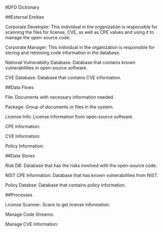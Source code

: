 #DFD Dictionary

##External Entities 

Corporate Developer: This individual in the organization is responsible for scanning the files for license, CVE, as well as CPE values and using it to manage the open-source code. 

Corporate Manager: This individual in the organization is responsible for storing and retreiving code information in the database.

National Vulnerability Database: Database that contains known vulnerabilities in open-source software.

CVE Database: Database that contains CVE information.


##Data Flows

File: Documents with necessary information needed.

Package: Group of documents or files in the system.

License Info: License information from open-source software.

CPE Information: 

CVE Information:

Policy Information: 


##Data Stores

Risk DB: Database that has the risks involved with the open-source code.

NIST CPE Information: Database that has known vulnerabilities from NIST.

Policy Databse: Database that contains policy information.

##Processes

License Scanner: Scans to get license information.

Manage Code Streams:

Manage CVE Information:



